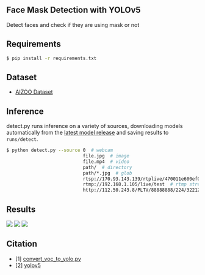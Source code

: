 ## Face Mask Detection with YOLOv5
Detect faces and check if they are using mask or not

## Requirements
```bash
$ pip install -r requirements.txt

```

## Dataset
* [AIZOO Dataset](https://drive.google.com/file/d/1QspxOJMDf_rAWVV7AU_Nc0rjo1_EPEDW/view)

## Inference

detect.py runs inference on a variety of sources, downloading models automatically from the [latest model release](https://github.com/z430/yolov5-mask-detection/releases) and saving results to `runs/detect`.
```bash
$ python detect.py --source 0  # webcam
                            file.jpg  # image 
                            file.mp4  # video
                            path/  # directory
                            path/*.jpg  # glob
                            rtsp://170.93.143.139/rtplive/470011e600ef003a004ee33696235daa  # rtsp stream
                            rtmp://192.168.1.105/live/test  # rtmp stream
                            http://112.50.243.8/PLTV/88888888/224/3221225900/1.m3u8  # http stream
```

## Results
![](https://i.ibb.co/6m1Jbv0/img1.jpg)
![](https://i.ibb.co/f9mxKsJ/img2.jpg)
![](https://i.ibb.co/CK3bRck/img3.jpg)

## Citation
* [1] [convert_voc_to_yolo.py](https://gist.github.com/Amir22010/a99f18ca19112bc7db0872a36a03a1ec)
* [2] [yolov5 ](https://github.com/ultralytics/yolov5)
